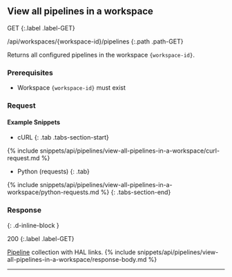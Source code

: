 ## View all pipelines in a workspace

GET
{:.label .label-GET}

/api/workspaces/{workspace-id}/pipelines
{:.path .path-GET}

Returns all configured pipelines in the workspace `{workspace-id}`.

### Prerequisites
- Workspace `{workspace-id}` must exist

### Request

#### Example Snippets
- cURL
{: .tab .tabs-section-start}

{% include snippets/api/pipelines/view-all-pipelines-in-a-workspace/curl-request.md %}

- Python (requests)
{: .tab}

{% include snippets/api/pipelines/view-all-pipelines-in-a-workspace/python-requests.md %}
{: .tabs-section-end}

### Response
{: .d-inline-block }

200
{:.label .label-GET}

[Pipeline](#pipeline) collection with HAL links.
{% include snippets/api/pipelines/view-all-pipelines-in-a-workspace/response-body.md %}

---
